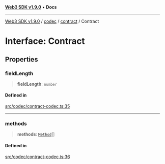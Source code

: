 [**Web3 SDK v1.9.0**](../../../../../README.md) • **Docs**

***

[Web3 SDK v1.9.0](../../../../../globals.md) / [codec](../../../README.md) / [contract](../README.md) / Contract

# Interface: Contract

## Properties

### fieldLength

> **fieldLength**: `number`

#### Defined in

[src/codec/contract-codec.ts:35](https://github.com/Mystic-Nayy/alephium-web3/blob/ee41f5e0e7d7fb0b155fe62f05b2ac03772895ca/packages/web3/src/codec/contract-codec.ts#L35)

***

### methods

> **methods**: [`Method`](../../../interfaces/Method.md)[]

#### Defined in

[src/codec/contract-codec.ts:36](https://github.com/Mystic-Nayy/alephium-web3/blob/ee41f5e0e7d7fb0b155fe62f05b2ac03772895ca/packages/web3/src/codec/contract-codec.ts#L36)
